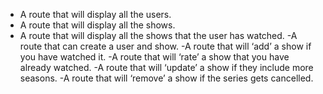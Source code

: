 - A route that will display all the users.
- A route that will display all the shows.
- A route that will display all the shows that the user has watched.
-A route that can create a user and show.
-A route that will ‘add’ a show if you have watched it.
-A route that will ‘rate’ a show that you have already watched.
-A route that will ‘update’ a show if they include more seasons.
-A route that will ‘remove’ a show if the series gets cancelled.
